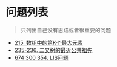 # 问题列表
>只列出自己没有思路或者很重要的问题

- [215. 数组中的第K个最大元素](/leetcode/problems/215-kth-largest-element)
- [235-236. 二叉树的最近公共祖先](/leetcode/problems/235-236-ancestor-binary-tree)
- [674 300 354. LIS问题](/leetcode/problems/lis)